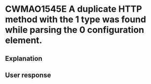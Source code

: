 # CWMAO1545E A duplicate HTTP method with the 1 type was found while parsing the 0 configuration element.

## Explanation

## User response